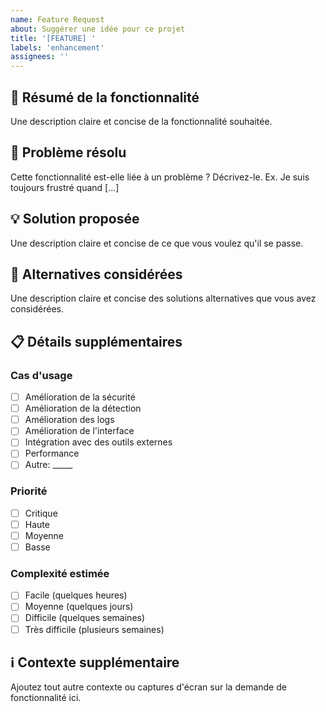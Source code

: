 ```yaml
---
name: Feature Request
about: Suggérer une idée pour ce projet
title: '[FEATURE] '
labels: 'enhancement'
assignees: ''
---
```


## 🚀 Résumé de la fonctionnalité
Une description claire et concise de la fonctionnalité souhaitée.

## 🤔 Problème résolu
Cette fonctionnalité est-elle liée à un problème ? Décrivez-le.
Ex. Je suis toujours frustré quand [...]

## 💡 Solution proposée
Une description claire et concise de ce que vous voulez qu'il se passe.

## 🔄 Alternatives considérées
Une description claire et concise des solutions alternatives que vous avez considérées.

## 📋 Détails supplémentaires

### Cas d'usage
- [ ] Amélioration de la sécurité
- [ ] Amélioration de la détection
- [ ] Amélioration des logs
- [ ] Amélioration de l'interface
- [ ] Intégration avec des outils externes
- [ ] Performance
- [ ] Autre: _____

### Priorité
- [ ] Critique
- [ ] Haute
- [ ] Moyenne
- [ ] Basse

### Complexité estimée
- [ ] Facile (quelques heures)
- [ ] Moyenne (quelques jours)
- [ ] Difficile (quelques semaines)
- [ ] Très difficile (plusieurs semaines)

## ℹ️ Contexte supplémentaire
Ajoutez tout autre contexte ou captures d'écran sur la demande de fonctionnalité ici.
